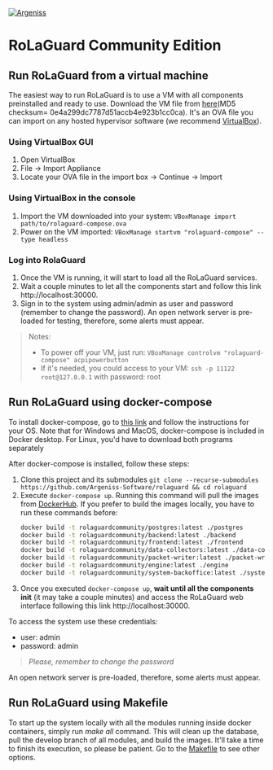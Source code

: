 [![Argeniss](https://media-exp1.licdn.com/dms/image/C4E0BAQECczwxIh_lPg/company-logo_200_200/0?e=1593043200&v=beta&t=6L_SOvjBESf5QRyxgCznlBMmo-gPkq-4f1bhtEmID7U)](https://argeniss.com/)

# RoLaGuard Community Edition

## Run RoLaGuard from a virtual machine

The easiest way to run RoLaGuard is to use a VM with all components preinstalled and ready to use. Download the VM file from [here](https://rolaguard-community.s3-us-west-2.amazonaws.com/ova/rolaguard-compose.ova)(MD5 checksum= 0e4a299dc7787d51accb4e923b1cc0ca). It's an OVA file you can import on any hosted hypervisor software (we recommend [VirtualBox](https://www.virtualbox.org/wiki/Downloads)).

### Using VirtualBox GUI
1. Open VirtualBox
1. File -> Import Appliance
1. Locate your OVA file in the import box -> Continue -> Import

### Using VirtualBox in the console
1. Import the VM downloaded into your system: `VBoxManage import path/to/rolaguard-compose.ova`
1. Power on the VM imported: `VBoxManage startvm "rolaguard-compose" --type headless`

### Log into RolaGuard
1. Once the VM is running, it will start to load all the RoLaGuard services.
1. Wait a couple minutes to let all the components start and follow this link http://localhost:30000.
1. Sign in to the system using admin/admin as user and password (remember to change the password). An open network server is pre-loaded for testing, therefore, some alerts must appear. 

> Notes:
>* To power off your VM, just run: `VBoxManage controlvm "rolaguard-compose" acpipowerbutton`
>* If it's needed, you could access to your VM: `ssh -p 11122 root@127.0.0.1` with password: root
 
## Run RoLaGuard using docker-compose

To install docker-compose, go to [this link](https://docs.docker.com/compose/install/) and follow the instructions for your OS. Note that for Windows and MacOS, docker-compose is included in Docker desktop. For Linux, you'd have to download both programs separately

After docker-compose is installed, follow these steps:

1. Clone this project and its submodules `git clone --recurse-submodules https://github.com/Argeniss-Software/rolaguard && cd rolaguard` 
1. Execute `docker-compose up`. Running this command will pull the images from [DockerHub](https://hub.docker.com/search?q=rolaguard&type=image). If you prefer to build the images locally, you have to run these commands before:
    ``` bash
    docker build -t rolaguardcommunity/postgres:latest ./postgres
    docker build -t rolaguardcommunity/backend:latest ./backend
    docker build -t rolaguardcommunity/frontend:latest ./frontend
    docker build -t rolaguardcommunity/data-collectors:latest ./data-collectors
    docker build -t rolaguardcommunity/packet-writer:latest ./packet-writer
    docker build -t rolaguardcommunity/engine:latest ./engine
    docker build -t rolaguardcommunity/system-backoffice:latest ./system-backoffice
    ```
1. Once you executed `docker-compose up`, **wait until all the components init** (it may take a couple minutes) and access the RoLaGuard web interface following this link http://localhost:30000.

To access the system use these credentials:

* user: admin
* password: admin

> _Please, remember to change the password_

An open network server is pre-loaded, therefore, some alerts must appear.


## Run RoLaGuard using Makefile
To start up the system locally with all the modules running inside docker containers, simply run _make all_ command. This will clean up the database, pull the develop branch of all modules, and build the images. It'll take a time to finish its execution, so please be patient. Go to the [Makefile](./Makefile) to see other options. 
